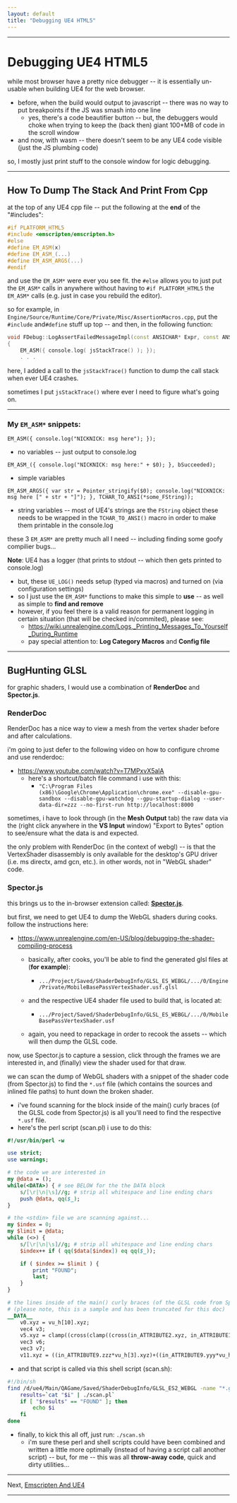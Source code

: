 ```yaml
---
layout: default
title: "Debugging UE4 HTML5"
---
```


* * *
# Debugging UE4 HTML5

while most browser have a pretty nice debugger -- it is essentially un-usable when building UE4 for the web browser.

- before, when the build would output to javascript -- there was no way to put breakpoints if the JS was smash into one line
	- yes, there's a code beautifier button -- but, the debuggers would choke when trying to keep the (back then) giant 100+MB of code in the scroll window
- and now, with wasm -- there doesn't seem to be any UE4 code visible (just the JS plumbing code)

so, I mostly just print stuff to the console window for logic debugging.

* * *
## How To Dump The Stack And Print From Cpp

at the top of any UE4 cpp file -- put the following at the **end** of the "#includes":

```cpp
#if PLATFORM_HTML5
#include <emscripten/emscripten.h>
#else
#define EM_ASM(x)
#define EM_ASM_(...)
#define EM_ASM_ARGS(...)
#endif
```

and use the `EM_ASM*` were ever you see fit.  the `#else` allows you to just put the `EM_ASM*` calls in anywhere
without having to `#if PLATFORM_HTML5` the `EM_ASM*` calls (e.g. just in case you rebuild the editor).


so for example, in `Engine/Source/Runtime/Core/Private/Misc/AssertionMacros.cpp`,
put the	`#include` and`#define` stuff up top -- and then, in the following function:

```cpp
void FDebug::LogAssertFailedMessageImpl(const ANSICHAR* Expr, const ANSICHAR* File, int32 Line, const TCHAR* Fmt, ...)
{
	EM_ASM({ console.log( jsStackTrace() ); });
	. . .
```

here, I added a call to the `jsStackTrace()` function to dump the call stack when ever UE4 crashes.


sometimes I put `jsStackTrace()` where ever I need to figure what's going on.

* * *
### My `EM_ASM*` snippets:

`EM_ASM({ console.log("NICKNICK: msg here"); });`
- no variables -- just output to console.log

`EM_ASM_({ console.log("NICKNICK: msg here:" + $0); }, bSucceeded);`
- simple variables

`EM_ASM_ARGS({ var str = Pointer_stringify($0); console.log("NICKNICK: msg here [" + str + "]"); }, TCHAR_TO_ANSI(*some_FString));`
- string variables -- most of UE4's strings are the `FString` object
these needs to be wrapped in the `TCHAR_TO_ANSI()` macro in order to make them printable in the console.log

these 3 `EM_ASM*` are pretty much all I need -- including finding some goofy compilier bugs...

**Note**: UE4 has a logger (that prints to stdout -- which then gets printed to console.log)
- but, these `UE_LOG()` needs setup (typed via macros) and turned on (via configuration settings)
- so I just use the `EM_ASM*` functions to make this simple to **use** -- as well as simple to **find and remove**
- however, if you feel there is a valid reason for permanent logging in certain situation (that will be checked in/commited), please see:
	- <https://wiki.unrealengine.com/Logs,_Printing_Messages_To_Yourself_During_Runtime>
	- pay special attention to: **Log Category Macros** and **Config file**

* * *
## BugHunting GLSL

for graphic shaders, I would use a combination of **RenderDoc** and **Spector.js**.

### RenderDoc

RenderDoc has a nice way to view a mesh from the vertex shader before and after calculations.

i'm going to just defer to the following video on how to configure chrome and use renderdoc:
- <https://www.youtube.com/watch?v=T7MPxvX5alA>
	- here's a shortcut/batch file command i use with this:
		- `"C:\Program Files (x86)\Google\Chrome\Application\chrome.exe" --disable-gpu-sandbox --disable-gpu-watchdog --gpu-startup-dialog --user-data-dir=zzz --no-first-run http://localhost:8000`

sometimes, i have to look through (in the **Mesh Output** tab) the raw data via the
(right click anywhere in the **VS Input** window) "Export to Bytes" option to see/ensure what the data is and expected.

the only problem with RenderDoc (in the context of webgl) -- is that the VertexShader disassembly is only available
for the desktop's GPU driver (i.e. ms directx, amd gcn, etc.).  in other words, not in "WebGL shader" code.

### Spector.js

this brings us to the in-browser extension called: [**Spector.js**](http://spector.babylonjs.com).

but first, we need to get UE4 to dump the WebGL shaders during cooks. follow the instructions here:
- <https://www.unrealengine.com/en-US/blog/debugging-the-shader-compiling-process>
	- basically, after cooks, you'll be able to find the generated glsl files at (**for example**):
		- `.../Project/Saved/ShaderDebugInfo/GLSL_ES_WEBGL/.../0/Engine/Private/MobileBasePassVertexShader.usf.glsl`
	- and the respective UE4 shader file used to build that, is located at:
		- `.../Project/Saved/ShaderDebugInfo/GLSL_ES_WEBGL/.../0/MobileBasePassVertexShader.usf`

	- again, you need to repackage in order to recook the assets -- which will then dump the GLSL code.

now, use Spector.js to capture a session, click through the frames we are interested in,
and (finally) view the shader used for that draw.

we can scan the dump of WebGL shaders with a snippet of the shader code (from Spector.js) to find
the `*.usf` file (which contains the sources and inlined file paths) to hunt down the broken shader.
- i've found scanning for the block inside of the main() curly braces (of the GLSL code from Spector.js)
is all you'll need to find the respective `*.usf` file.
- here's the perl script (scan.pl) i use to do this:

```pl
#!/usr/bin/perl -w

use strict;
use warnings;

# the code we are interested in
my @data = ();
while(<DATA>) { # see BELOW for the the DATA block
	s/[\r|\n|\s]//g; # strip all whitespace and line ending chars
	push @data, qq($_);
}

# the <stdin> file we are scanning against...
my $index = 0;
my $limit = @data;
while (<>) {
	s/[\r|\n|\s]//g; # strip all whitespace and line ending chars
	$index++ if ( qq($data[$index]) eq qq($_));

	if ( $index >= $limit ) {
		print "FOUND";
		last;
	}
}

# the lines inside of the main() curly braces (of the GLSL code from Spector.js)
# (please note, this is a sample and has been truncated for this doc)
__DATA__
    v0.xyz = vu_h[10].xyz;
    vec4 v3;
    v5.xyz = clamp((cross(clamp((cross(in_ATTRIBUTE2.xyz, in_ATTRIBUTE1)*in_ATTRIBUTE2.www), vec3(0.000000e+00, 0.000000e+00, 0.000000e+00), vec3(1.000000e+00, 1.000000e+00, 1.000000e+00)), in_ATTRIBUTE2.xyz)*in_ATTRIBUTE2.www), vec3(0.000000e+00, 0.000000e+00, 0.000000e+00), vec3(1.000000e+00, 1.000000e+00, 1.000000e+00));
    vec3 v6;
    vec3 v7;
    v11.xyz = ((in_ATTRIBUTE9.zzz*vu_h[3].xyz)+((in_ATTRIBUTE9.yyy*vu_h[2].xyz)+(in_ATTRIBUTE9.xxx*vu_h[1].xyz)));
```

- and that script is called via this shell script (scan.sh):

```sh
#!/bin/sh
find /d/ue4/Main/QAGame/Saved/ShaderDebugInfo/GLSL_ES2_WEBGL -name "*.glsl" -print | while read i; do
	results=`cat "$i" | ./scan.pl`
	if [ "$results" == "FOUND" ]; then
		echo $i
	fi
done
```

- finally, to kick this all off, just run: `./scan.sh`
	 - i'm sure these perl and shell scripts could have been combined and written a little more optimally
	 (instead of having a script call another script) -- but, for me -- this was all **throw-away code**,
	 quick and dirty utilities...

* * *

Next, [Emscripten And UE4](README.2.emscripten.and.UE4.md)

* * *

